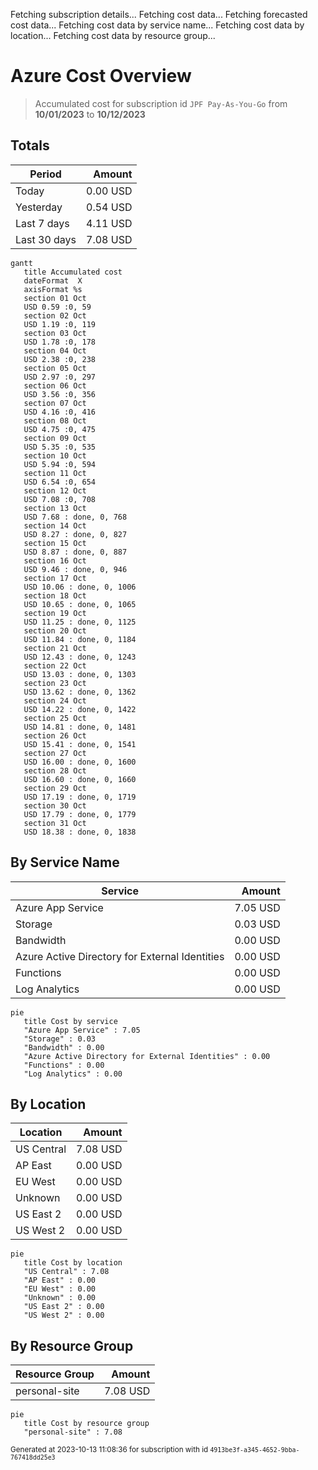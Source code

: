 Fetching subscription details...
Fetching cost data...
Fetching forecasted cost data...
Fetching cost data by service name...
Fetching cost data by location...
Fetching cost data by resource group...
# Azure Cost Overview

> Accumulated cost for subscription id `JPF Pay-As-You-Go` from **10/01/2023** to **10/12/2023**

## Totals

|Period|Amount|
|---|---:|
|Today|0.00 USD|
|Yesterday|0.54 USD|
|Last 7 days|4.11 USD|
|Last 30 days|7.08 USD|

```mermaid
gantt
   title Accumulated cost
   dateFormat  X
   axisFormat %s
   section 01 Oct
   USD 0.59 :0, 59
   section 02 Oct
   USD 1.19 :0, 119
   section 03 Oct
   USD 1.78 :0, 178
   section 04 Oct
   USD 2.38 :0, 238
   section 05 Oct
   USD 2.97 :0, 297
   section 06 Oct
   USD 3.56 :0, 356
   section 07 Oct
   USD 4.16 :0, 416
   section 08 Oct
   USD 4.75 :0, 475
   section 09 Oct
   USD 5.35 :0, 535
   section 10 Oct
   USD 5.94 :0, 594
   section 11 Oct
   USD 6.54 :0, 654
   section 12 Oct
   USD 7.08 :0, 708
   section 13 Oct
   USD 7.68 : done, 0, 768
   section 14 Oct
   USD 8.27 : done, 0, 827
   section 15 Oct
   USD 8.87 : done, 0, 887
   section 16 Oct
   USD 9.46 : done, 0, 946
   section 17 Oct
   USD 10.06 : done, 0, 1006
   section 18 Oct
   USD 10.65 : done, 0, 1065
   section 19 Oct
   USD 11.25 : done, 0, 1125
   section 20 Oct
   USD 11.84 : done, 0, 1184
   section 21 Oct
   USD 12.43 : done, 0, 1243
   section 22 Oct
   USD 13.03 : done, 0, 1303
   section 23 Oct
   USD 13.62 : done, 0, 1362
   section 24 Oct
   USD 14.22 : done, 0, 1422
   section 25 Oct
   USD 14.81 : done, 0, 1481
   section 26 Oct
   USD 15.41 : done, 0, 1541
   section 27 Oct
   USD 16.00 : done, 0, 1600
   section 28 Oct
   USD 16.60 : done, 0, 1660
   section 29 Oct
   USD 17.19 : done, 0, 1719
   section 30 Oct
   USD 17.79 : done, 0, 1779
   section 31 Oct
   USD 18.38 : done, 0, 1838
```

## By Service Name

|Service|Amount|
|---|---:|
|Azure App Service|7.05 USD|
|Storage|0.03 USD|
|Bandwidth|0.00 USD|
|Azure Active Directory for External Identities|0.00 USD|
|Functions|0.00 USD|
|Log Analytics|0.00 USD|

```mermaid
pie
   title Cost by service
   "Azure App Service" : 7.05
   "Storage" : 0.03
   "Bandwidth" : 0.00
   "Azure Active Directory for External Identities" : 0.00
   "Functions" : 0.00
   "Log Analytics" : 0.00
```

## By Location

|Location|Amount|
|---|---:|
|US Central|7.08 USD|
|AP East|0.00 USD|
|EU West|0.00 USD|
|Unknown|0.00 USD|
|US East 2|0.00 USD|
|US West 2|0.00 USD|

```mermaid
pie
   title Cost by location
   "US Central" : 7.08
   "AP East" : 0.00
   "EU West" : 0.00
   "Unknown" : 0.00
   "US East 2" : 0.00
   "US West 2" : 0.00
```

## By Resource Group

|Resource Group|Amount|
|---|---:|
|personal-site|7.08 USD|

```mermaid
pie
   title Cost by resource group
   "personal-site" : 7.08
```

<sup>Generated at 2023-10-13 11:08:36 for subscription with id `4913be3f-a345-4652-9bba-767418dd25e3`</sup>
